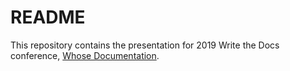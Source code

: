 # README

This repository contains the presentation for 2019 Write the Docs conference, [Whose Documentation](WtDConference2019WhoseDocumentation.pdf).
